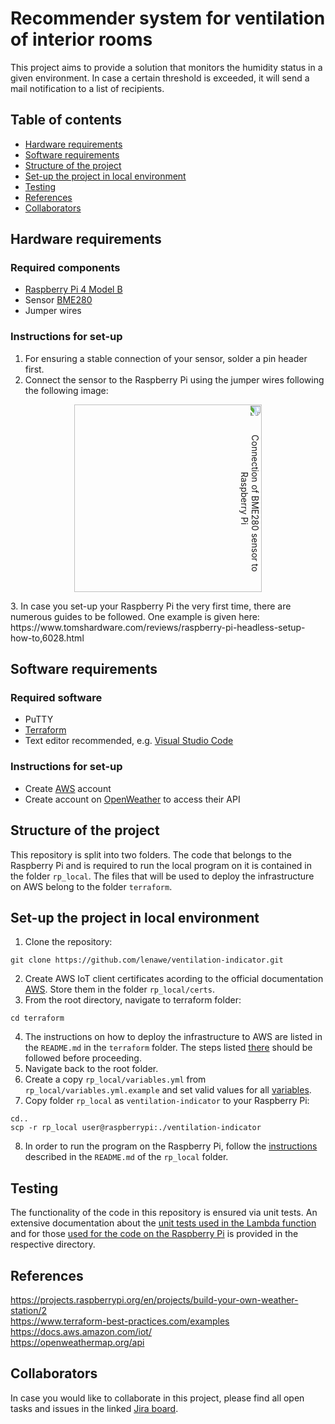 # Recommender system for ventilation of interior rooms
This project aims to provide a solution that monitors the humidity status in a given environment. In case a certain threshold is exceeded, it will send a mail notification to a list of recipients.

## Table of contents
- [Hardware requirements](#hardware-requirements)
- [Software requirements](#software-requirements)
- [Structure of the project](#structure-of-the-project)
- [Set-up the project in local environment](#set-up-the-project-in-local-environment)
- [Testing](#testing)
- [References](#references)
- [Collaborators](#collaborators)

## Hardware requirements
### Required components
+ [Raspberry Pi 4 Model B](https://www.raspberrypi.com/products/raspberry-pi-4-model-b/)
+ Sensor [BME280](https://www.bosch-sensortec.com/products/environmental-sensors/humidity-sensors-bme280/)
+ Jumper wires

### Instructions for set-up
1. For ensuring a stable connection of your sensor, solder a pin header first.
2. Connect the sensor to the Raspberry Pi using the jumper wires following the following image:
<p align="center">
  <img src='https://pypi-camo.freetls.fastly.net/e1c7e61175cad5b70af740e8305ea3b1e50b1104/68747470733a2f2f692e696d6775722e636f6d2f38693373536c432e706e67' width='300' alt="Connection of BME280 sensor to Raspberry Pi" style="transform:rotate(90deg);">
</p>
3. In case you set-up your Raspberry Pi the very first time, there are numerous guides to be followed. One example is given here: https://www.tomshardware.com/reviews/raspberry-pi-headless-setup-how-to,6028.html

## Software requirements
### Required software
+ PuTTY
+ [Terraform](https://developer.hashicorp.com/terraform/tutorials/aws-get-started/install-cli)
+ Text editor recommended, e.g. [Visual Studio Code](https://code.visualstudio.com/)

### Instructions for set-up
+ Create [AWS](https://aws.amazon.com/) account
+ Create account on [OpenWeather](https://openweathermap.org/api) to access their API

## Structure of the project
This repository is split into two folders. The code that belongs to the Raspberry Pi and is required to run the local program on it is contained in the folder `rp_local`. The files that will be used to deploy the infrastructure on AWS belong to the folder `terraform`.

## Set-up the project in local environment
1. Clone the repository:
```
git clone https://github.com/lenawe/ventilation-indicator.git
```
2. Create AWS IoT client certificates acording to the official documentation [AWS](https://docs.aws.amazon.com/iot/latest/developerguide/device-certs-create.html). Store them in the folder ```rp_local/certs```.
3. From the root directory, navigate to terraform folder:
```
cd terraform
```
4. The instructions on how to deploy the infrastructure to AWS are listed in the `README.md` in the `terraform` folder. The steps listed [there](terraform/README.md) should be followed before proceeding.
5. Navigate back to the root folder.
6. Create a copy ```rp_local/variables.yml``` from ```rp_local/variables.yml.example``` and set valid values for all [variables](rp_local/README.md/#variables).
7. Copy folder ```rp_local``` as ```ventilation-indicator``` to your Raspberry Pi:
```
cd..
scp -r rp_local user@raspberrypi:./ventilation-indicator
```
8. In order to run the program on the Raspberry Pi, follow the [instructions](rp_local/README.md) described in the `README.md` of the `rp_local` folder.

## Testing
The functionality of the code in this repository is ensured via unit tests. An extensive documentation about the [unit tests used in the Lambda function](terraform/modules/lambda/test/TESTING.md) and for those [used for the code on the Raspberry Pi](rp_local/test/TESTING.md) is provided in the respective directory.

## References
https://projects.raspberrypi.org/en/projects/build-your-own-weather-station/2 </br>
https://www.terraform-best-practices.com/examples</br>
https://docs.aws.amazon.com/iot/</br>
https://openweathermap.org/api

## Collaborators
In case you would like to collaborate in this project, please find all open tasks and issues in the linked [Jira board](https://data-eng.atlassian.net/jira/software/projects/VI/boards/2).